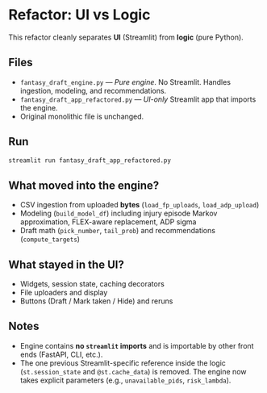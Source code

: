# Refactor: UI vs Logic

This refactor cleanly separates **UI** (Streamlit) from **logic** (pure Python).

## Files

- `fantasy_draft_engine.py` — *Pure engine*. No Streamlit. Handles ingestion, modeling, and recommendations.
- `fantasy_draft_app_refactored.py` — *UI-only* Streamlit app that imports the engine.
- Original monolithic file is unchanged.

## Run

```bash
streamlit run fantasy_draft_app_refactored.py
```

## What moved into the engine?

- CSV ingestion from uploaded **bytes** (`load_fp_uploads`, `load_adp_upload`)
- Modeling (`build_model_df`) including injury episode Markov approximation, FLEX-aware replacement, ADP sigma
- Draft math (`pick_number`, `tail_prob`) and recommendations (`compute_targets`)

## What stayed in the UI?

- Widgets, session state, caching decorators
- File uploaders and display
- Buttons (Draft / Mark taken / Hide) and reruns

## Notes

- Engine contains **no `streamlit` imports** and is importable by other front ends (FastAPI, CLI, etc.).
- The one previous Streamlit-specific reference inside the logic (`st.session_state` and `@st.cache_data`) is removed. The engine now takes explicit parameters (e.g., `unavailable_pids`, `risk_lambda`).


